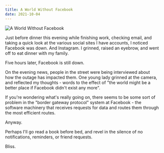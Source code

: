 ```yaml
---
title: A World Without Facebook
date: 2021-10-04
---
```


![A World Without Facebook](https://source.unsplash.com/y7GlIdTUOvo/1600x900)

Just before dinner this evening while finishing work, checking email, and taking a quick look at the various social sites I have accounts, I noticed Facebook was down. And Instagram. I grinned, raised an eyebrow, and went off to eat dinner with my family.

Five hours later, Facebook is still down.

On the evening news, people in the street were being interviewed about how the outage has impacted them. One young lady grinned at the camera, and reflected my thoughts - words to the effect of "the world might be a better place if Facebook didn't exist any more".

If you're wondering what's really going on, there seems to be some sort of problem in the "border gateway protocol" system at Facebook - the software machinery that receives requests for data and routes them through the most efficient routes.

Anyway.

Perhaps I'll go read a book before bed, and revel in the silence of no notifications, reminders, or friend requests.

Bliss.